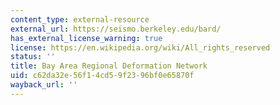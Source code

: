```yaml
---
content_type: external-resource
external_url: https://seismo.berkeley.edu/bard/
has_external_license_warning: true
license: https://en.wikipedia.org/wiki/All_rights_reserved
status: ''
title: Bay Area Regional Deformation Network
uid: c62da32e-56f1-4cd5-9f23-96bf0e65870f
wayback_url: ''
---
```

